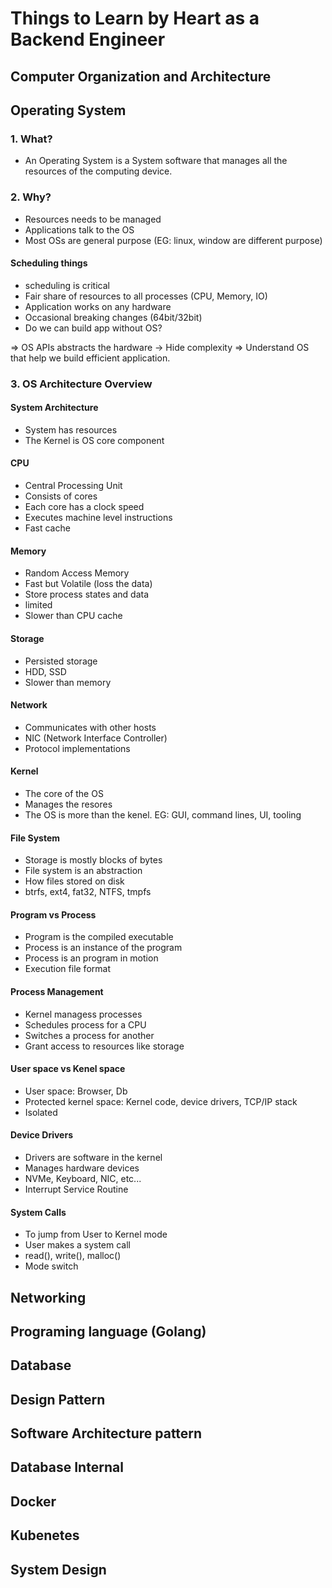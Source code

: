 # Things to Learn by Heart as a Backend Engineer

## Computer Organization and Architecture

## Operating System
### 1. What?
- An Operating System is a System software that manages all the resources of the computing device. 

### 2. Why?
- Resources needs to be managed
- Applications talk to the OS
- Most OSs are general purpose (EG: linux, window are different purpose)
#### Scheduling things
- scheduling is critical
- Fair share of resources to all processes (CPU, Memory, IO)
- Application works on any hardware
- Occasional breaking changes (64bit/32bit)
- Do we can build app without OS?

=> OS APIs abstracts the hardware -> Hide complexity
=> Understand OS that help we build efficient application.


### 3. OS Architecture Overview
#### System Architecture
- System has resources
- The Kernel is OS core component

#### CPU
- Central Processing Unit
- Consists of cores
- Each core has a clock speed
- Executes machine level instructions
- Fast cache

#### Memory
- Random Access Memory
- Fast but Volatile (loss the data)
- Store process states and data
- limited
- Slower than CPU cache

#### Storage
- Persisted storage
- HDD, SSD
- Slower than memory

#### Network
- Communicates with other hosts
- NIC (Network Interface Controller)
- Protocol implementations

#### Kernel
- The core of the OS
- Manages the resores
- The OS is more than the kenel. EG: GUI, command lines, UI, tooling

#### File System
- Storage is mostly blocks of bytes
- File system is an abstraction
- How files stored on disk
- btrfs, ext4, fat32, NTFS, tmpfs

#### Program vs Process
- Program is the compiled executable
- Process is an instance of the program
- Process is an program in motion
- Execution file format

#### Process Management
- Kernel managess processes
- Schedules process for a CPU
- Switches a process for another
- Grant access to resources like storage

#### User space vs Kenel space
- User space: Browser, Db
- Protected kernel space: Kernel code, device drivers, TCP/IP stack
- Isolated

#### Device Drivers
- Drivers are software in the kernel
- Manages hardware devices
- NVMe, Keyboard, NIC, etc...
- Interrupt Service Routine

#### System Calls
- To jump from User to Kernel mode
- User makes a system call
- read(), write(), malloc()
- Mode switch

## Networking

## Programing language (Golang)

## Database

## Design Pattern

## Software Architecture pattern

## Database Internal

## Docker

## Kubenetes

## System Design
